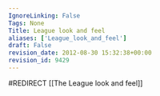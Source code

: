 ```yaml
---
IgnoreLinking: False
Tags: None
Title: League look and feel
aliases: ['League_look_and_feel']
draft: False
revision_date: 2012-08-30 15:32:38+00:00
revision_id: 9429
---
```


#REDIRECT [[The League look and feel]]